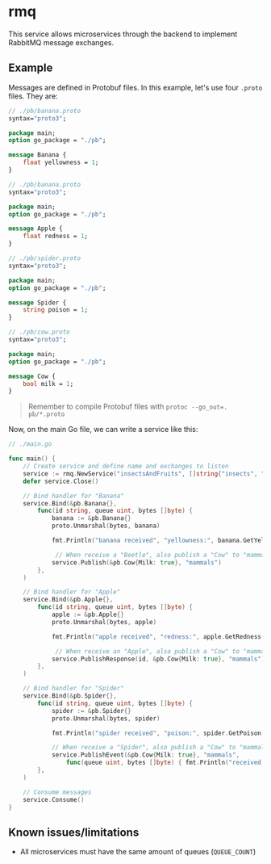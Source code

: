 # rmq

This service allows microservices through the backend to implement RabbitMQ message exchanges.

## Example

Messages are defined in Protobuf files. In this example, let's use four `.proto` files. They are:

```protobuf
// ./pb/banana.proto
syntax="proto3";

package main;
option go_package = "./pb";

message Banana {
    float yellowness = 1;
}
```

```protobuf
// ./pb/banana.proto
syntax="proto3";

package main;
option go_package = "./pb";

message Apple {
    float redness = 1;
}
```

```protobuf
// ./pb/spider.proto
syntax="proto3";

package main;
option go_package = "./pb";

message Spider {
    string poison = 1;
}
```

```protobuf
// ./pb/cow.proto
syntax="proto3";

package main;
option go_package = "./pb";

message Cow {
    bool milk = 1;
}
```

> Remember to compile Protobuf files with `protoc --go_out=. pb/*.proto`

Now, on the main Go file, we can write a service like this:

```go
// ./main.go

func main() {
    // Create service and define name and exchanges to listen
    service := rmq.NewService("insectsAndFruits", []string{"insects", "fruits"})
    defer service.Close()

    // Bind handler for "Banana"
    service.Bind(&pb.Banana{},
        func(id string, queue uint, bytes []byte) {
            banana := &pb.Banana{}
            proto.Unmarshal(bytes, banana)

            fmt.Println("banana received", "yellowness:", banana.GetYellowness(), "queue:", queue)

             // When receive a "Beetle", also publish a "Cow" to "mammals" exchange
            service.Publish(&pb.Cow{Milk: true}, "mammals")
        },
    )

    // Bind handler for "Apple"
    service.Bind(&pb.Apple{},
        func(id string, queue uint, bytes []byte) {
            apple := &pb.Apple{}
            proto.Unmarshal(bytes, apple)

            fmt.Println("apple received", "redness:", apple.GetRedness(), "queue:", queue)

             // When receive an "Apple", also publish a "Cow" to "mammals" as a callback
            service.PublishResponse(id, &pb.Cow{Milk: true}, "mammals")
        },
    )

    // Bind handler for "Spider"
    service.Bind(&pb.Spider{},
        func(id string, queue uint, bytes []byte) {
            spider := &pb.Spider{}
            proto.Unmarshal(bytes, spider)

            fmt.Println("spider received", "poison:", spider.GetPoison(), "queue:", queue)

            // When receive a "Spider", also publish a "Cow" to "mammals" exchange, with a callback function
            service.PublishEvent(&pb.Cow{Milk: true}, "mammals",
                func(queue uint, bytes []byte) { fmt.Println("received cow callback") })
        },
    )

    // Consume messages
    service.Consume()
}
```

## Known issues/limitations

- All microservices must have the same amount of queues (`QUEUE_COUNT`)
